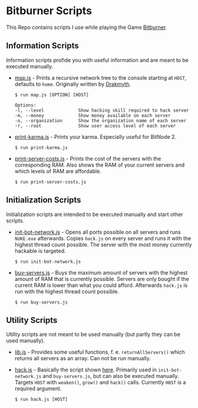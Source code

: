 # Bitburner Scripts

This Repo contains scripts I use while playing the Game [Bitburner](https://store.steampowered.com/app/1812820/Bitburner/).

## Information Scripts
Information scripts profide you with useful information and are meant to be executed manually.

- [map.js](map.js) - Prints a recursive network tree to the console starting at `HOST`, defaults to `home`. Originally written by [Drakmyth](https://github.com/Drakmyth/BitburnerScripts/blob/master/map.js).

  ```
  $ run map.js [OPTION] [HOST]

  Options:
  -l, --level             Show hacking skill required to hack server
  -m, --money             Show money available on each server
  -o, --organization      Show the organization name of each server
  -r, --root              Show user access level of each server
  ```

- [print-karma.js](print-karma.js) - Prints your karma. Especially useful for BitNode 2.

  ```
  $ run print-karma.js
  ```

- [print-server-costs.js](print-server-costs.js) - Prints the cost of the servers with the corresponding RAM. Also shows the RAM of your current servers and which levels of RAM are affordable.

  ```
  $ run print-server-costs.js
  ```

## Initialization Scripts
Initialization scripts are intended to be executed manually and start other scripts.

- [init-bot-network.js](init-bot-network.js) - Opens all ports possible on all servers and runs `NUKE.exe` afterwards. Copies `hack.js` on every server and runs it with the highest thread count possible. The server with the most money currently hackable is targeted.

  ```
  $ run init-bot-network.js
  ```

- [buy-servers.js](buy-servers.js) - Buys the maximum amount of servers with the highest amount of RAM that  is currently possible. Servers are only bought if the current RAM is lower than what you could afford. Afterwards `hack.js` is run with the highest thread count possible.

  ```
  $ run buy-servers.js
  ```

## Utility Scripts
Utility scripts are not meant to be used manually (but partly they can be used manually).

- [lib.js](lib.js) - Provides some useful functions, f. e. `returnAllServers()` which returns all servers as an array. Can not be run manually.

- [hack.js](hack.js) - Basically the script shown [here](https://bitburner.readthedocs.io/en/latest/guidesandtips/gettingstartedguideforbeginnerprogrammers.html#creating-our-first-script). Primarily used in `init-bot-network.js` and `buy-servers.js`, but can also be executed manually. Targets `HOST` with `weaken()`, `grow()` and `hack()` calls. Currently `HOST` is a required argument.

  ```
  $ run hack.js [HOST]
  ```